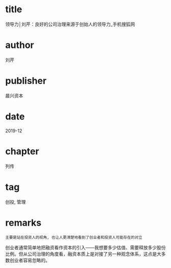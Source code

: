 # title
领导力│刘芹：良好的公司治理来源于创始人的领导力_手机搜狐网

# author
刘芹

# publisher
晨兴资本

# date
2019-12

# chapter
列传

# tag
创投, 管理

# remarks
`主要是站在投资人的视角, 也让人更清楚地看到了创业者和投资人可能存在的对立`

创业者通常简单地把融资看作资本的引入——我想要多少估值、需要释放多少股份比例。但从公司治理的角度看，融资本质上是对接了另一种观念体系，这点是大多数创业者容易忽略的。
